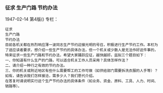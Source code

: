 ### 征求  生产门路  节约办法

1947-02-14
第4版()
专栏：

    征求
    生产门路
    节约办法
    目前各机关都在热烈响应薄一波同志生产节约迎接光明的号召，积极进行生产节约工作。本栏为了适应读者要求，想介绍一些生产节约的具体办法，但一个机关或少数人是无法作好这件事的，特来征求一些生产门路和节约办法，希望大家踊跃应征，越快越好。兹拟三个题目如下：
    一、你知道有什么生产的门路，可以适合机关工作人员采用？具体怎样作法？
    二、请介绍一种行之有效的节约办法。
    三、你的机关或附近地区有些什么需要帮工的工作可做（如供给部门需要拆洗衣服的人手等）？如有，请告诉我们怎样接洽，需多少人？我们愿代介绍。
    在答复时请说明实行这个生产节约办法的具体条件（如业务、资金、原料、工具、人力、时间、销路等）。
